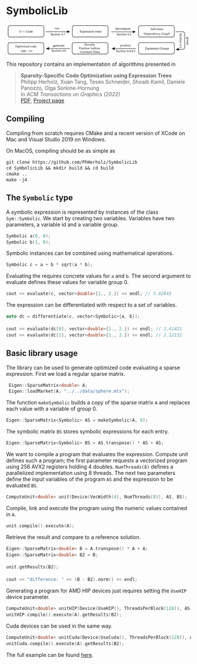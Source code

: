 # SymbolicLib

![teaser](flow.png)

This repository contains an implementation of algorithms presented in

> **Sparsity-Specific Code Optimization using Expression Trees**<br/>
> Philipp Herholz,  Xuan Tang, Teseo Schneider, Shoaib Kamil, Daniele Panozzo, Olga Sorkine-Hornung<br/>
> In *ACM Transactions on Graphics (2022)*<br/>
> [PDF](https://igl.ethz.ch/projects/sscoet/sscoet_main.pdf),
> [Project page](https://igl.ethz.ch/projects/sscoet/)

## Compiling

Compiling from scratch requires CMake and a recent version of XCode on Mac and
Visual Studio 2019 on Windows.

On MacOS, compiling should be as simple as
```
git clone https://github.com/PhHerholz/SymbolicLib
cd SymbolicLib && mkdir build && cd build
cmake .. 
make -j4
```
## The `Symbolic` type

 A symbolic expression is represented by instances of the class `Sym::Symbolic`. We start by creating two variables. Variables have two parameters, a variable id and a variable group.

```cpp
Symbolic a(0, 0);
Symbolic b(1, 0);
```
Symbolic instances can be combined using mathematical operations.
```cpp 
Symbolic c = a + b * sqrt(a * b);
```
Evaluating the requires concrete values for `a` and `b`. The second argument to evaluate defines these values for variable group 0.
```cpp 
cout << evaluate(c, vector<double>{1., 2.}) << endl; // 3.82843
```
The expression can be differentiated with respect to a set of variables.
```cpp 
auto dc = differentiate(c, vector<Symbolic>{a, b});
   
cout << evaluate(dc[0], vector<double>{1., 2.}) << endl; // 2.41421
cout << evaluate(dc[1], vector<double>{1., 2.}) << endl; // 2.12132
```

## Basic library usage
The library can be used to generate optimized code evaluating a sparse expression. First we load a regular sparse matrix.
```cpp 
 Eigen::SparseMatrix<double> A;
 Eigen::loadMarket(A, "../../data/sphere.mtx");
```
The function `makeSymbolic` builds a copy of the sparse matrix `A` and replaces each value with a variable of group 0.
```cpp 
Eigen::SparseMatrix<Symbolic> AS = makeSymbolic(A, 0);
```
The symbolic matrix `BS` stores symbolic expressions for each entry.
```cpp
Eigen::SparseMatrix<Symbolic> BS = AS.transpose() * AS + AS;
```
We want to compile a program that evaluates the expression. Compute unit defines such a program; the first parameter requests a vectorized program using 256 AVX2 registers holding 4 doubles. `NumThreads(8)` defines a parallelized implementation using 8 threads. The next two parameters define the input variables of the program `AS` and the expression to be evaluated `BS`.
```cpp
ComputeUnit<double> unit(Device(VecWidth(4), NumThreads(8)), AS, BS);
```
 Compile, link and execute the program using the numeric values contained in `A`.
```cpp
unit.compile().execute(A);
```
 Retrieve the result and compare to a reference solution.
```cpp
Eigen::SparseMatrix<double> B = A.transpose() * A + A;
Eigen::SparseMatrix<double> B2 = B;

unit.getResults(B2);

cout << "difference: " << (B - B2).norm() << endl;
```
Generating a program for AMD HIP devices just requires setting the `UseHIP` device parameter.
```cpp
ComputeUnit<double> unitHIP(Device(UseHIP(), ThreadsPerBlock(128)), AS, BS);
unitHIP.compile().execute(A).getResults(B2);
```
Cuda devices can be used in the same way.
```cpp
ComputeUnit<double> unitCuda(Device(UseCuda(), ThreadsPerBlock(128)), AS, BS);
unitCuda.compile().execute(A).getResults(B2);
```
The full example can be found [here](https://github.com/PhHerholz/SymbolicLib/blob/main/Examples/Tutorial/main.cpp).


